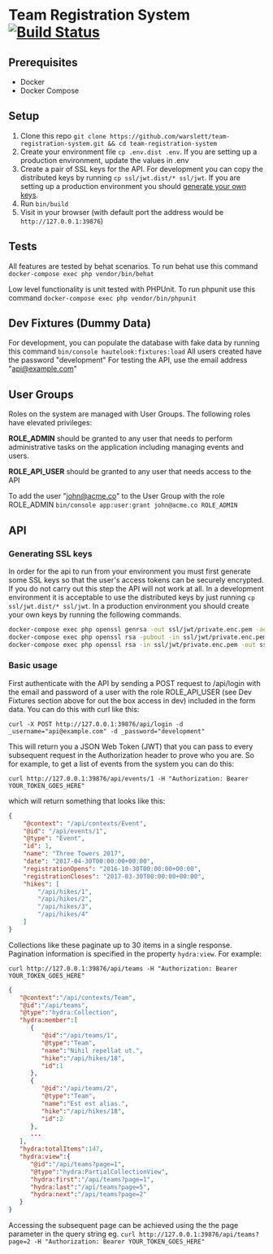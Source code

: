 # Team Registration System [![Build Status](https://circleci.com/gh/warslett/team-registration-system.png?style=shield)](https://circleci.com/gh/warslett/team-registration-system)
## Prerequisites
* Docker
* Docker Compose

## Setup
1. Clone this repo `git clone https://github.com/warslett/team-registration-system.git && cd team-registration-system`
2. Create your environment file `cp .env.dist .env`. If you are setting up a production environment, update the values in .env
3. Create a pair of SSL keys for the API. For development you can copy the distributed keys by running `cp ssl/jwt.dist/* ssl/jwt`. If you are setting up a production environment you should [generate your own keys](#generating-ssl-keys).
4. Run `bin/build`
5. Visit in your browser (with default port the address would be `http://127.0.0.1:39876`)

## Tests
All features are tested by behat scenarios. To run behat use this command
`docker-compose exec php vendor/bin/behat`

Low level functionality is unit tested with PHPUnit. To run phpunit use this command
`docker-compose exec php vendor/bin/phpunit`
## Dev Fixtures (Dummy Data)
For development, you can populate the database with fake data by running this command 
`bin/console hautelook:fixtures:load` All users created have the password "development"
For testing the API, use the email address "api@example.com"

## User Groups
Roles on the system are managed with User Groups. The following roles have elevated privileges:

**ROLE_ADMIN** should be granted to any user that needs to perform administrative tasks on the application including
managing events and users.

**ROLE_API_USER** should be granted to any user that needs access to the API

To add the user "john@acme.co" to the User Group with the role ROLE_ADMIN
`bin/console app:user:grant john@acme.co ROLE_ADMIN`

## API

### Generating SSL keys
In order for the api to run from your environment you must first generate some SSL keys so that the user's access tokens
can be securely encrypted. If you do not carry out this step the API will not work at all. In a development environment
it is acceptable to use the distributed keys by just running `cp ssl/jwt.dist/* ssl/jwt`. In a production environment
you should create your own keys by running the following commands.
``` bash
docker-compose exec php openssl genrsa -out ssl/jwt/private.enc.pem -aes256 4096
docker-compose exec php openssl rsa -pubout -in ssl/jwt/private.enc.pem -out ssl/jwt/public.pem
docker-compose exec php openssl rsa -in ssl/jwt/private.enc.pem -out ssl/jwt/private.pem
```

### Basic usage
First authenticate with the API by sending a POST request to /api/login with the email and password of a user with the
role ROLE_API_USER (see Dev Fixtures section above for out the box access in dev) included in the form data.
You can do this with curl like this:

`curl -X POST http://127.0.0.1:39876/api/login -d _username="api@example.com" -d _password="development"`

This will return you a JSON Web Token (JWT) that you can pass to every subsequent request in the Authorization header to
prove who you are. So for example, to get a list of events from the system you can do this:

`curl http://127.0.0.1:39876/api/events/1 -H "Authorization: Bearer YOUR_TOKEN_GOES_HERE"`

which will return something that looks like this:

```json
{
    "@context": "/api/contexts/Event",
    "@id": "/api/events/1",
    "@type": "Event",
    "id": 1,
    "name": "Three Towers 2017",
    "date": "2017-04-30T00:00:00+00:00",
    "registrationOpens": "2016-10-30T00:00:00+00:00",
    "registrationCloses": "2017-03-30T00:00:00+00:00",
    "hikes": [
        "/api/hikes/1",
        "/api/hikes/2",
        "/api/hikes/3",
        "/api/hikes/4"
    ]
}
```

Collections like these paginate up to 30 items in a single response. Pagination information is specified in the property
`hydra:view`. For example:

`curl http://127.0.0.1:39876/api/teams -H "Authorization: Bearer YOUR_TOKEN_GOES_HERE"`

```json
{  
   "@context":"/api/contexts/Team",
   "@id":"/api/teams",
   "@type":"hydra:Collection",
   "hydra:member":[  
      {  
         "@id":"/api/teams/1",
         "@type":"Team",
         "name":"Nihil repellat ut.",
         "hike":"/api/hikes/18",
         "id":1
      },
      {  
         "@id":"/api/teams/2",
         "@type":"Team",
         "name":"Est est alias.",
         "hike":"/api/hikes/18",
         "id":2
      },
      ...
   ],
   "hydra:totalItems":147,
   "hydra:view":{  
      "@id":"/api/teams?page=1",
      "@type":"hydra:PartialCollectionView",
      "hydra:first":"/api/teams?page=1",
      "hydra:last":"/api/teams?page=5",
      "hydra:next":"/api/teams?page=2"
   }
}
```

Accessing the subsequent page can be achieved using the the page parameter in the query string eg.
`curl http://127.0.0.1:39876/api/teams?page=2 -H "Authorization: Bearer YOUR_TOKEN_GOES_HERE"`